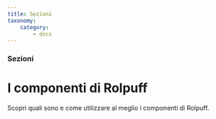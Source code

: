 ```yaml
---
title: Sezioni
taxonomy:
    category:
        - docs
---
```


### Sezioni
# I componenti di Rolpuff
Scopri quali sono e come utilizzare al meglio i componenti di Rolpuff.